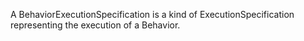 A BehaviorExecutionSpecification is a kind of ExecutionSpecification representing the execution of a Behavior.
